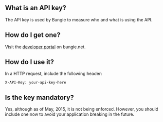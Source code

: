 ## What is an API key?
The API key is used by Bungie to measure who and what is using the API.

## How do I get one?
Visit the [developer portal](https://www.bungie.net/en/User/API) on bungie.net.

## How do I use it?
In a HTTP request, include the following header:

```
X-API-Key: your-api-key-here
```

## Is the key mandatory?
Yes, although as of May, 2015, it is not being enforced. However, you should include one now to avoid your application breaking in the future.